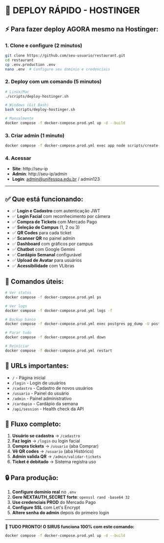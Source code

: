 # 🚀 DEPLOY RÁPIDO - HOSTINGER

## ⚡ Para fazer deploy AGORA mesmo na Hostinger:

### 1. **Clone e configure** (2 minutos)
```bash
git clone https://github.com/seu-usuario/restaurant.git
cd restaurant
cp .env.production .env
nano .env  # Configure seu domínio e credenciais
```

### 2. **Deploy com um comando** (5 minutos)
```bash
# Linux/Mac
./scripts/deploy-hostinger.sh

# Windows (Git Bash)
bash scripts/deploy-hostinger.sh

# Manualmente
docker compose -f docker-compose.prod.yml up -d --build
```

### 3. **Criar admin** (1 minuto)
```bash
docker compose -f docker-compose.prod.yml exec app node scripts/create-admin.js --test
```

### 4. **Acessar**
- **Site**: http://seu-ip
- **Admin**: http://seu-ip/admin
- **Login**: admin@unifesspa.edu.br / admin123

---

## ✅ Que está funcionando:

- ✅ **Login e Cadastro** com autenticação JWT
- ✅ **Login Facial** com reconhecimento por câmera
- ✅ **Compra de Tickets** com Mercado Pago
- ✅ **Seleção de Campus** (1, 2 ou 3)
- ✅ **QR Codes** para cada ticket
- ✅ **Scanner QR** no painel admin
- ✅ **Dashboard** com gráficos por campus
- ✅ **Chatbot** com Google Gemini
- ✅ **Cardápio Semanal** configurável
- ✅ **Upload de Avatar** para usuários
- ✅ **Acessibilidade** com VLibras

## 🔧 Comandos úteis:

```bash
# Ver status
docker compose -f docker-compose.prod.yml ps

# Ver logs
docker compose -f docker-compose.prod.yml logs -f

# Backup banco
docker compose -f docker-compose.prod.yml exec postgres pg_dump -U postgres restaurant > backup.sql

# Parar tudo
docker compose -f docker-compose.prod.yml down

# Reiniciar
docker compose -f docker-compose.prod.yml restart
```

## 🎯 URLs importantes:

- `/` - Página inicial
- `/login` - Login de usuários
- `/cadastro` - Cadastro de novos usuários
- `/usuario` - Painel do usuário
- `/admin` - Painel administrativo
- `/cardapio` - Cardápio da semana
- `/api/session` - Health check da API

## 📱 Fluxo completo:

1. **Usuário se cadastra** → `/cadastro`
2. **Faz login** → `/login` ou login facial
3. **Compra tickets** → `/usuario` (aba Comprar)
4. **Vê QR codes** → `/usuario` (aba Histórico)
5. **Admin valida QR** → `/admin/validar-tickets`
6. **Ticket é debitado** → Sistema registra uso

## 🔒 Para produção:

1. **Configure domínio real** no `.env`
2. **Gere NEXTAUTH_SECRET forte**: `openssl rand -base64 32`
3. **Use credenciais PROD** do Mercado Pago
4. **Configure SSL** com Let's Encrypt
5. **Altere senha do admin** depois do primeiro login

---

**🎉 TUDO PRONTO! O SIRUS funciona 100% com este comando:**
```bash
docker compose -f docker-compose.prod.yml up -d --build
``` 